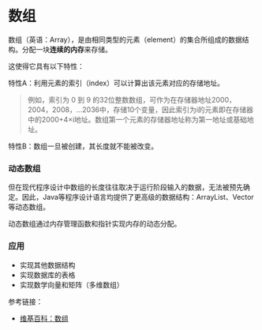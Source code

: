 # 数组

数组（英语：Array），是由相同类型的元素（element）的集合所组成的数据结构。分配一块**连续的内存**来存储。

这使得它具有以下特性：

特性A：利用元素的索引（index）可以计算出该元素对应的存储地址。

> 例如，索引为 0 到 9 的32位整数数组，可作为在存储器地址2000，2004，2008，...2036中，存储10个变量，因此索引为i的元素即在存储器中的2000+4×i地址。数组第一个元素的存储器地址称为第一地址或基础地址。

特性B：数组一旦被创建，其长度就不能被改变。

### 动态数组

但在现代程序设计中数组的长度往往取决于运行阶段输入的数据，无法被预先确定。因此，Java等程序设计语言均提供了更高级的数据结构：ArrayList、Vector 等动态数组。

动态数组通过内存管理函数和指针实现内存的动态分配。

### 应用

- 实现其他数据结构
- 实现数据库的表格
- 实现数学向量和矩阵（多维数组）


参考链接：

 - [维基百科：数组](https://zh.wikipedia.org/wiki/%E6%95%B0%E7%BB%84)